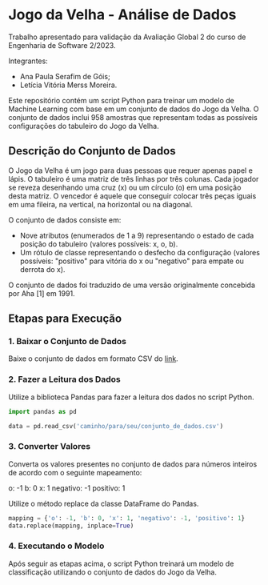 # Jogo da Velha - Análise de Dados

Trabalho apresentado para validação da Avaliação Global 2 do curso de Engenharia de Software 2/2023.

Integrantes:

- Ana Paula Serafim de Góis;
- Letícia Vitória Merss Moreira.

Este repositório contém um script Python para treinar um modelo de Machine Learning com base em um conjunto de dados do Jogo da Velha. O conjunto de dados inclui 958 amostras que representam todas as possíveis configurações do tabuleiro do Jogo da Velha.

## Descrição do Conjunto de Dados

O Jogo da Velha é um jogo para duas pessoas que requer apenas papel e lápis. O tabuleiro é uma matriz de três linhas por três colunas. Cada jogador se reveza desenhando uma cruz (x) ou um círculo (o) em uma posição desta matriz. O vencedor é aquele que conseguir colocar três peças iguais em uma fileira, na vertical, na horizontal ou na diagonal.

O conjunto de dados consiste em:

- Nove atributos (enumerados de 1 a 9) representando o estado de cada posição do tabuleiro (valores possíveis: x, o, b).
- Um rótulo de classe representando o desfecho da configuração (valores possíveis: "positivo" para vitória do x ou "negativo" para empate ou derrota do x).

O conjunto de dados foi traduzido de uma versão originalmente concebida por Aha [1] em 1991.

## Etapas para Execução

### 1. Baixar o Conjunto de Dados

Baixe o conjunto de dados em formato CSV  do [link](https://raw.githubusercontent.com/marcelovca90-inatel/AG002/main/tic-tac-toe.csv).

### 2. Fazer a Leitura dos Dados

Utilize a biblioteca Pandas para fazer a leitura dos dados no script Python.

```python
import pandas as pd

data = pd.read_csv('caminho/para/seu/conjunto_de_dados.csv')
```
### 3. Converter Valores
Converta os valores presentes no conjunto de dados para números inteiros de acordo com o seguinte mapeamento:

o: -1
b: 0
x: 1
negativo: -1
positivo: 1

Utilize o método replace da classe DataFrame do Pandas.

```python
mapping = {'o': -1, 'b': 0, 'x': 1, 'negativo': -1, 'positivo': 1}
data.replace(mapping, inplace=True)
```

### 4. Executando o Modelo
Após seguir as etapas acima, o script Python treinará um modelo de classificação utilizando o conjunto de dados do Jogo da Velha.
